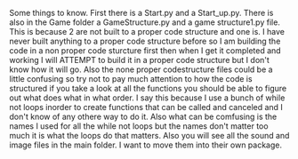 Some things to know. First there is a Start.py and a Start_up.py. There is also in the Game folder a GameStructure.py and a game structure1.py file. This is because 2 are not built to a proper code structure and one is. I have never built anything to a proper code structure before so I am building the code in a non proper code sturcture first then when I get it completed and working I will ATTEMPT to build it in a proper code structure but I don't know how it will go. Also the none proper codestructure files could be a little confusing so try not to pay much attention to how the code is structured if you take a look at all the functions you should be able to figure out what does what in what order. I say this because I use a bunch of while not loops inorder to create functions that can be called and canceled and I don't know of any othere way to do it. Also what can be comfusing is the names I used for all the while not loops but the names don't matter too much it is what the loops do that matters. Also you will see all the sound and image files in the main folder. I want to move them into their own package.
